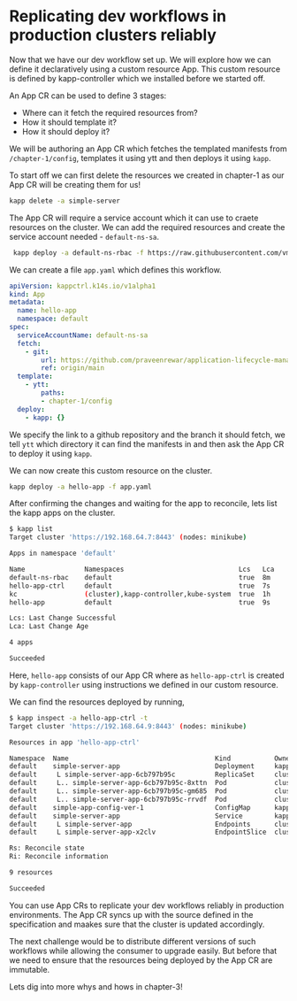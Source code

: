 # Replicating dev workflows in production clusters reliably

Now that we have our dev workflow set up. We will explore how we can define it declaratively using a custom resource App. This custom resource is defined by kapp-controller which we installed before we started off.

An App CR can be used to define 3 stages:
- Where can it fetch the required resources from?
- How it should template it?
- How it should deploy it?

We will be authoring an App CR which fetches the templated manifests from `/chapter-1/config`, templates it using ytt and then deploys it using `kapp`.

To start off we can first delete the resources we created in chapter-1 as our App CR will be creating them for us!
```bash
kapp delete -a simple-server
```

The App CR will require a service account which it can use to craete resources on the cluster. We can add the required resources and create the service account needed - `default-ns-sa`.
```bash
 kapp deploy -a default-ns-rbac -f https://raw.githubusercontent.com/vmware-tanzu/carvel-kapp-controller/develop/examples/rbac/default-ns.yml
```

We can create a file `app.yaml` which defines this workflow.

```yaml
apiVersion: kappctrl.k14s.io/v1alpha1
kind: App
metadata:
  name: hello-app
  namespace: default
spec:
  serviceAccountName: default-ns-sa
  fetch:
    - git:
        url: https://github.com/praveenrewar/application-lifecycle-management
        ref: origin/main
  template:
    - ytt:
        paths:
        - chapter-1/config
  deploy:
    - kapp: {}
```
We specify the link to a github repository and the branch it should fetch, we tell `ytt` which directory it can find the manifests in and then ask the App CR to deploy it using `kapp`.

We can now create this custom resource on the cluster.
```bash
kapp deploy -a hello-app -f app.yaml
```
After confirming the changes and waiting for the app to reconcile, lets list the kapp apps on the cluster.
```bash
$ kapp list
Target cluster 'https://192.168.64.7:8443' (nodes: minikube)

Apps in namespace 'default'

Name               Namespaces                             Lcs   Lca  
default-ns-rbac    default                                true  8m  
hello-app-ctrl     default                                true  7s  
kc                 (cluster),kapp-controller,kube-system  true  1h  
hello-app          default                                true  9s  

Lcs: Last Change Successful
Lca: Last Change Age

4 apps

Succeeded
```
Here, `hello-app` consists of our App CR where as `hello-app-ctrl` is created by `kapp-controller` using instructions we defined in our custom resource.

We can find the resources deployed by running,
```bash
$ kapp inspect -a hello-app-ctrl -t
Target cluster 'https://192.168.64.9:8443' (nodes: minikube)

Resources in app 'hello-app-ctrl'

Namespace  Name                                     Kind           Owner    Conds.  Rs  Ri  Age  
default    simple-server-app                        Deployment     kapp     2/2 t   ok  -   1m  
default     L simple-server-app-6cb797b95c          ReplicaSet     cluster  -       ok  -   1m  
default     L.. simple-server-app-6cb797b95c-8xttn  Pod            cluster  4/4 t   ok  -   1m  
default     L.. simple-server-app-6cb797b95c-gm685  Pod            cluster  4/4 t   ok  -   1m  
default     L.. simple-server-app-6cb797b95c-rrvdf  Pod            cluster  4/4 t   ok  -   1m  
default    simple-app-config-ver-1                  ConfigMap      kapp     -       ok  -   1m  
default    simple-server-app                        Service        kapp     -       ok  -   1m  
default     L simple-server-app                     Endpoints      cluster  -       ok  -   1m  
default     L simple-server-app-x2clv               EndpointSlice  cluster  -       ok  -   1m  

Rs: Reconcile state
Ri: Reconcile information

9 resources

Succeeded
```

You can use App CRs to replicate your dev workflows reliably in production environments. The App CR syncs up with the source defined in the specification and maakes sure that the cluster is updated accordingly.

The next challenge would be to distribute different versions of such workflows while allowing the consumer to upgrade easily. But before that we need to ensure that the resources being deployed by the App CR are immutable.

Lets dig into more whys and hows in chapter-3!